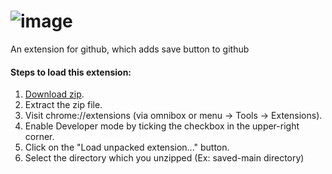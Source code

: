 # ![image](https://user-images.githubusercontent.com/43115551/136692532-c4b77b59-e7de-461d-89b3-a45a36a02203.png)

An extension for github, which adds save button to github

#### Steps to load this extension: 
1. [Download zip](https://github.com/vj-abishek/saved/archive/main.zip).
1. Extract the zip file.
1. Visit chrome://extensions (via omnibox or menu -> Tools -> Extensions).
1. Enable Developer mode by ticking the checkbox in the upper-right corner.
1. Click on the "Load unpacked extension..." button.
1. Select the directory which you unzipped (Ex: saved-main directory)
